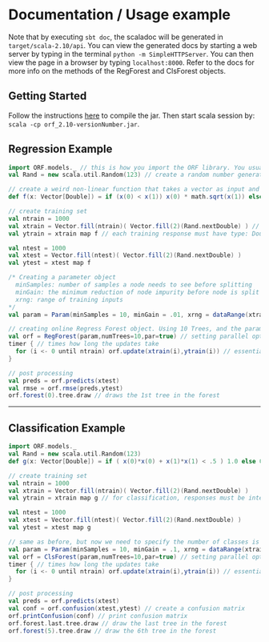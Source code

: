 # Documentation / Usage example

Note that by executing `sbt doc`, the scaladoc will be generated in `target/scala-2.10/api`. You can view the generated docs by
starting a web server by typing in the terminal `python -m SimpleHTTPServer`. You can then view the page in a browser by typing
`localhost:8000`. Refer to the docs for more info on the methods of the RegForest and ClsForest objects.

## Getting Started

Follow the instructions [here](https://github.com/luiarthur/ORF-saffari#readme) to compile the jar. Then
start scala session by: `scala -cp orf_2.10-versionNumber.jar`.

## Regression Example

```scala
import ORF.models._ // this is how you import the ORF library. You usually won't need to import anything else
val Rand = new scala.util.Random(123) // create a random number generator with a random seed of 123

// create a weird non-linear function that takes a vector as input and returns a scalar
def f(x: Vector[Double]) = if (x(0) < x(1)) x(0) * math.sqrt(x(1)) else math.sqrt(x(1)) * x(0)

// create training set
val ntrain = 1000
val xtrain = Vector.fill(ntrain)( Vector.fill(2)(Rand.nextDouble) ) // each training input must have type: Vector[Double]
val ytrain = xtrain map f // each training response must have type: Double

val ntest = 1000
val xtest = Vector.fill(ntest)( Vector.fill(2)(Rand.nextDouble) )
val ytest = xtest map f

/* Creating a parameter object
  minSamples: number of samples a node needs to see before splitting
  minGain: the minimum reduction of node impurity before node is split
  xrng: range of training inputs
*/
val param = Param(minSamples = 10, minGain = .01, xrng = dataRange(xtrain))

// creating online Regress Forest object. Using 10 Trees, and the parameters given above.
val orf = RegForest(param,numTrees=10,par=true) // setting parallel option to be true. trees in forest will be trained in parallel.
timer { // times how long the updates take
  for (i <- 0 until ntrain) orf.update(xtrain(i),ytrain(i)) // essentially: orf.update( newx: Vector[Double], newy: Double )
}

// post processing
val preds = orf.predicts(xtest)
val rmse = orf.rmse(preds,ytest)
orf.forest(0).tree.draw // draws the 1st tree in the forest
```

***

## Classification Example

```scala
import ORF.models._
val Rand = new scala.util.Random(123)
def g(x: Vector[Double]) = if ( x(0)*x(0) + x(1)*x(1) < .5 ) 1.0 else 0.0

// create training set
val ntrain = 1000
val xtrain = Vector.fill(ntrain)( Vector.fill(2)(Rand.nextDouble) )
val ytrain = xtrain map g // for classification, responses must be integer-valued Doubles (0.0, 1.0, 2.0, ...) and must start from 0.0

val ntest = 1000
val xtest = Vector.fill(ntest)( Vector.fill(2)(Rand.nextDouble) )
val ytest = xtest map g

// same as before, but now we need to specify the number of classes is 2.
val param = Param(minSamples = 10, minGain = .1, xrng = dataRange(xtrain), numClasses = 2)
val orf = ClsForest(param,numTrees=10,par=true) // setting parallel option to be true. trees in forest will be trained in parallel.
timer { // times how long the updates take
  for (i <- 0 until ntrain) orf.update(xtrain(i),ytrain(i)) // essentially: orf.update( newx: Vector[Double], newy: Double )
}

// post processing
val preds = orf.predicts(xtest)
val conf = orf.confusion(xtest,ytest) // create a confusion matrix
orf.printConfusion(conf) // print confusion matrix
orf.forest.last.tree.draw // draw the last tree in the forest
orf.forest(5).tree.draw // draw the 6th tree in the forest
```

